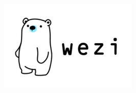 <div align="center">
    <img src="https://github.com/11ume/wezi-assets/blob/main/logo.png?raw=true" width="400" height="auto"/>
</div>
